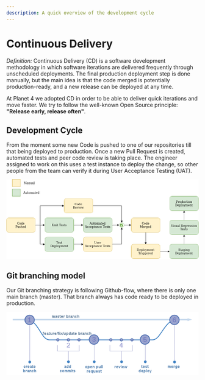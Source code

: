```yaml
---
description: A quick overview of the development cycle
---
```


# Continuous Delivery

*Definition:* Continuous Delivery (CD) is a software development methodology in which software iterations are delivered frequently through unscheduled deployments. The final production deployment step is done manually, but the main idea is that the code merged is potentially production-ready, and a new release can be deployed at any time.

At Planet 4 we adopted CD in order to be able to deliver quick iterations and move faster. We try to follow the well-known Open Source principle: **"Release early, release often"**.

## Development Cycle

From the moment some new Code is pushed to one of our repositories till that being deployed to production. Once a new Pull Request is created, automated tests and peer code review is taking place. The engineer assigned to work on this uses a test instance to deploy the change, so other people from the team can verify it during User Acceptance Testing (UAT).

![Development Cycle](../.gitbook/assets/dev-cycle.png)

## Git branching model

Our Git branching strategy is following Github-flow, where there is only one main branch (master). That branch always has code ready to be deployed in production.

![Github Flow](../.gitbook/assets/github-flow.png)
